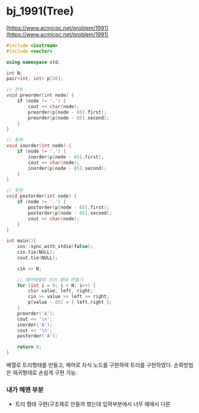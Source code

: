 # bj_1991(Tree)

[https://www.acmicpc.net/problem/1991](https://www.acmicpc.net/problem/1991)

```cpp
#include <iostream>
#include <vector>

using namespace std;

int N;
pair<int, int> p[26];

// 전위
void preorder(int node) {
	if (node != '.') {
		cout << char(node);
		preorder(p[node - 65].first);
		preorder(p[node - 65].second);
	}
}

// 중위
void inorder(int node) {
	if (node != '.') {
		inorder(p[node - 65].first);
		cout << char(node);
		inorder(p[node - 65].second);
	}
}

// 후위
void postorder(int node) {
	if (node != '.') {
		postorder(p[node - 65].first);
		postorder(p[node - 65].second);
		cout << char(node);
	}
}

int main(){
	ios::sync_with_stdio(false);
	cin.tie(NULL);
	cout.tie(NULL);

	cin >> N;

	// 페어배열로 트리 형태 만들기
	for (int i = 0; i < N; i++) {
		char value, left, right;
		cin >> value >> left >> right;
		p[value - 65] = { left,right };
	}
	preorder('A');
	cout << '\n';
	inorder('A');
	cout << '\n';
	postorder('A');

	return 0;
}
```

배열로 트리형태를 만들고, 페어로 자식 노드를 구현하여 트리를 구현하였다. 순회방법은 재귀형태로 손쉽게 구현 가능.

### 내가 헤맨 부분

- 트리 형태 구현(구조체로 만들까 했는데 입력부분에서 너무 헤매서 다른
